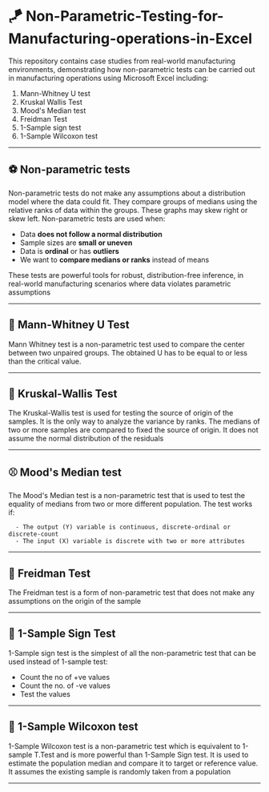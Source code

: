 # 🪁 Non-Parametric-Testing-for-Manufacturing-operations-in-Excel
This repository contains case studies from real-world manufacturing environments, demonstrating how non-parametric tests can be carried out in manufacturing operations using Microsoft Excel including:

1. Mann-Whitney U test
2. Kruskal Wallis Test
3. Mood's Median test
4. Freidman Test
5. 1-Sample sign test
6. 1-Sample Wilcoxon test

---

## ⚽️ Non-parametric tests
Non-parametric tests do not make any assumptions about a distribution model where the data could fit. They compare groups of medians using the relative ranks of data within the groups. These graphs may skew right or skew left. Non-parametric tests are used when:

- Data **does not follow a normal distribution**
- Sample sizes are **small or uneven**
- Data is **ordinal** or has **outliers**
- We want to **compare medians or ranks** instead of means

These tests are powerful tools for robust, distribution-free inference, in real-world manufacturing scenarios where data violates parametric assumptions

---

## 🏀 Mann-Whitney U Test
Mann Whitney test is a non-parametric test used to compare the center between two unpaired groups. The obtained U has to be equal to or less than the critical value. 

---

## 🏈 Kruskal-Wallis Test 
The Kruskal-Wallis test is used for testing the source of origin of the samples. It is the only way to analyze the variance by ranks. The medians of two or more samples are compared to fixed the source of origin. It does not assume the normal distribution of the residuals

---

## ⚾️ Mood's Median test
The Mood's Median test is a non-parametric test that is used to test the equality of medians from two or more different population. The test works if:

      - The output (Y) variable is continuous, discrete-ordinal or discrete-count
      - The input (X) variable is discrete with two or more attributes

---

## 🎾 Freidman Test
The Freidman test is a form of non-parametric test that does not make any assumptions on the origin of the sample 

---

## 🏉 1-Sample Sign Test
1-Sample sign test is the simplest of all the non-parametric test that can be used instead of 1-sample test:

- Count the no of +ve values
- Count the no. of -ve values
- Test the values

---

## 🥏 1-Sample Wilcoxon test
1-Sample Wilcoxon test is a non-parametric test which is equivalent to 1-sample T.Test and is more powerful than 1-Sample Sign test. It is used to estimate the population median and compare it to target or reference value. It assumes the existing sample is randomly taken from a population

---


